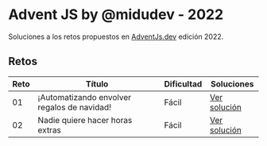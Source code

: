 # Advent JS by @midudev - 2022

Soluciones a los retos propuestos en [AdventJs.dev](https://advent.dev) edición 2022.

## Retos

| Reto | Título                                                            | Dificultad  | Soluciones                               |
| ---- | ----------------------------------------------------------------- | ----------- | ---------------------------------------- |
|  01  | ¡Automatizando envolver regalos de navidad!                       | Fácil       | [Ver solución](./challenge-01/README.md) |
|  02  | Nadie quiere hacer horas extras                                   | Fácil       | [Ver solución](./challenge-02/README.md) |